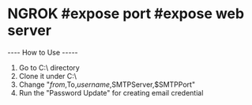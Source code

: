 # NGROK #expose port #expose web server 
---- How to Use -----
  1. Go to C:\ directory 
  2. Clone it under C:\
  3. Change "$from,$To,$username,$SMTPServer,$SMTPPort"
  4. Run the "Password Update" for creating email credential 


